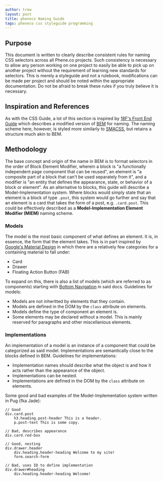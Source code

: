 ```yaml
---
author: trew
layout: post
title: pheneco Naming Guide
tags: pheneco css styleguide programming
---
```


## Purpose

This document is written to clearly describe consistent rules for naming CSS
selectors across all Phene.co projects. Such consistency is necessary to allow
any person working on one project to easily be able to pick up on another
project without the requirement of learning new standards for selectors. This is
merely a styleguide and not a rulebook, modifications can be made per project
and should be noted within the appropriate documentation. Do not be afraid to
break these rules if you truly believe it is necessary.

## Inspiration and References

As with the CSS Guide, a lot of this section is inspired by [18F's Front End
Guide](https://pages.18f.gov/frontend/) which describes a modified version of
[BEM](https://en.bem.info/methodology/naming-convention/) for naming. The naming
scheme here, however, is styled more similarly to [SMACSS](https://smacss.com/),
but retains a structure much akin to BEM.

## Methodology

The base concept and origin of the name in BEM is to format selectors in the
order of Block Element Modifier, wherein a block is "a functionally independent
page component that can be reused", an element is "a composite part of a block
that can't be used separately from it", and a modifier is "an entity that
defines the appearance, state, or behavior of a block or element". As an
alternative to blocks, this guide will describe a Model-Implementation system.
Where blocks would simply state that an element is a block of type `.post`, this
system would go further and say that an element is a card that takes the form of
a post, e.g. `.card.post`. This could be effectively described as a
**Model-Implementation Element Modifier (MIEM)** naming scheme.

### Models

The model is the most basic component of what defines an element. It is, in
essence, the form that the element takes. This is in part inspired by [Google's
Material Design](https://material.io/guidelines/) in which there are a
relatively few categories for a containing material to fall under:

 -  Card
 -  Drawer
 -  Floating Action Button (FAB)

To expand on this, there is also a list of models (which are referred to as
components) starting with [Bottom Navigation](https://goo.gl/nzhx7C) in said
docs. Guidelines for models:
 -  Models are not inheritted by elements that they contain.
 -  Models are defined in the DOM by the `class` attribute on elements.
 -  Models define the type of component an element is.
 -  Some elements may be declared without a model. This is mainly reserved for
    paragraphs and other miscellanious elements.


### Implementations

An implementation of a model is an instance of a component that could be
categorized as said model. Implementations are semantically close to the blocks
defined in BEM. Guidelines for implementations:
 -  Implementation names should describe what the object is and how it acts
    rather than the appearance of the object.
 -  Implementations can be nested.
 -  Implementations are defined in the DOM by the `class` attribute on elements.

Some good and bad examples of the Model-Implementation system written in Pug
(fka Jade):

```jade
// Good
div.card.post
	h3.heading.post-header This is a header.
	p.post-text This is some copy.

// Bad, describes appearance
div.card.red-box

// Good, nesting
div.drawer.header
	div.heading.header-heading Welcome to my site!
	form.search-form

// Bad, uses ID to define implementation
div.drawer#heading
	div.heading.header-heading Welcome!
```
